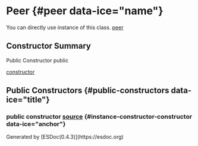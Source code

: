 </div>
<div class="self-detail detail">

Peer {#peer data-ice="name"}
====

<div class="instance-docs" data-ice="instanceDocs">

<span>You can directly use instance of this class.</span> <span
data-ice="instanceDoc"><span>[peer](../../../variable/index.html#static-variable-peer)</span></span>

</div>

</div>

<div data-ice="constructorSummary">

Constructor Summary
-------------------

Public Constructor <span class="access" data-ice="access">public</span>
<span class="override" data-ice="override"></span>
<div>

<span
data-ice="name"><span>[constructor](../../../class/src/hyperty/Peer.js~Peer.html#instance-constructor-constructor)</span></span>

</div>

<div>

</div>

</div>

<div data-ice="constructorDetails">

Public Constructors {#public-constructors data-ice="title"}
-------------------

<div class="detail" data-ice="detail">

### <span class="access" data-ice="access">public</span> <span data-ice="name">constructor</span> <span class="right-info"> <span data-ice="source"><span>[source](../../../file/src/hyperty/Peer.js.html#lineNumber3)</span></span> </span> {#instance-constructor-constructor data-ice="anchor"}

<div data-ice="properties">

</div>

</div>

</div>

</div>
Generated by [ESDoc<span
data-ice="esdocVersion">(0.4.3)</span>](https://esdoc.org)
